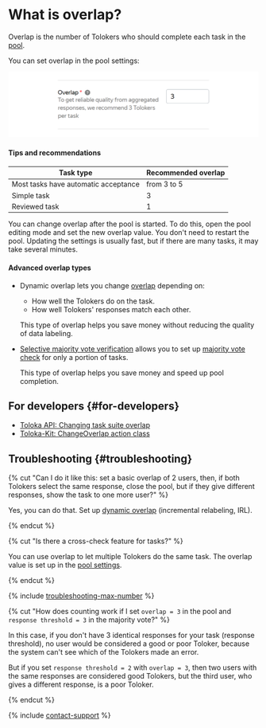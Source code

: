 # What is overlap?

Overlap is the number of Tolokers who should complete each task in the [pool](../../glossary.md#pool).

You can set overlap in the pool settings:

![](../_images/location-job/overlap.png)

#### Tips and recommendations

| Task type                            | Recommended overlap |
|--------------------------------------|---------------------|
| Most tasks have automatic acceptance | from 3 to 5         |
| Simple task                          | 3                   |
| Reviewed task                        | 1                   |

You can change overlap after the pool is started. To do this, open the pool editing mode and set the new overlap value. You don't need to restart the pool. Updating the settings is usually fast, but if there are many tasks, it may take several minutes.

#### Advanced overlap types

- Dynamic overlap lets you change [overlap](dynamic-overlap.md) depending on:

    - How well the Tolokers do on the task.
    - How well Tolokers' responses match each other.

    This type of overlap helps you save money without reducing the quality of data labeling.

- [Selective majority vote verification](selective-mvote.md) allows you to set up [majority vote check](mvote.md) for only a portion of tasks.

    This type of overlap helps you save money and speed up pool completion.

## For developers {#for-developers}

- [Toloka API: Changing task suite overlap](../../api/concepts/edit-overlap.md)
- [Toloka-Kit: ChangeOverlap action class](../../toloka-kit/reference/toloka.client.actions.ChangeOverlap.md)

## Troubleshooting {#troubleshooting}

{% cut "Can I do it like this: set a basic overlap of 2 users, then, if both Tolokers select the same response, close the pool, but if they give different responses, show the task to one more user?" %}

Yes, you can do that. Set up [dynamic overlap](dynamic-overlap.md) (incremental relabeling, IRL).

{% endcut %}

{% cut "Is there a cross-check feature for tasks?" %}

You can use overlap to let multiple Tolokers do the same task. The overlap value is set up in the [pool settings](pool-edit.md).

{% endcut %}

{% include [troubleshooting-max-number](../_includes/troubleshooting/pool-setup/max-number.md) %}

{% cut "How does counting work if I set `overlap = 3` in the pool and `response threshold = 3` in the majority vote?" %}

In this case, if you don't have 3 identical responses for your task (response threshold), no user would be considered a good or poor Toloker, because the system can't see which of the Tolokers made an error.

But if you set `response threshold = 2` with `overlap = 3`, then two users with the same responses are considered good Tolokers, but the third user, who gives a different response, is a poor Toloker.

{% endcut %}

{% include [contact-support](../_includes/contact-support.md) %}